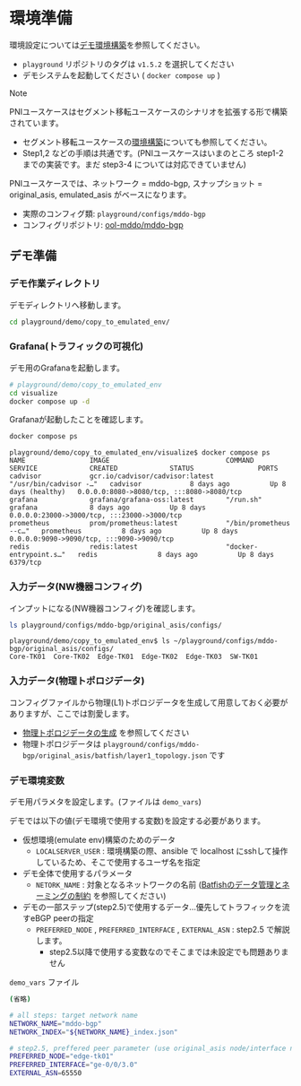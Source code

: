 # 環境準備

環境設定については[デモ環境構築](../../../../doc/provision.md)を参照してください。

- `playground` リポジトリのタグは `v1.5.2` を選択してください
- デモシステムを起動してください ( `docker compose up` )

> [!NOTE]
> PNIユースケースはセグメント移転ユースケースのシナリオを拡張する形で構築されています。
> - セグメント移転ユースケースの[環境構築](../move_seg/provision.md)についても参照してください。
> - Step1,2 などの手順は共通です。(PNIユースケースはいまのところ step1-2 までの実装です。まだ step3-4 については対応できていません)

PNIユースケースでは、ネットワーク = mddo-bgp, スナップショット = original_asis, emulated_asis がベースになります。

- 実際のコンフィグ類: `playground/configs/mddo-bgp`
- コンフィグリポジトリ: [ool-mddo/mddo-bgp](https://github.com/ool-mddo/mddo-bgp)

## デモ準備

### デモ作業ディレクトリ

デモディレクトリへ移動します。

```bash
cd playground/demo/copy_to_emulated_env/
```

### Grafana(トラフィックの可視化)

デモ用のGrafanaを起動します。

```bash
# playground/demo/copy_to_emulated_env
cd visualize
docker compose up -d
```

Grafanaが起動したことを確認します。

```bash
docker compose ps
```

```
playground/demo/copy_to_emulated_env/visualize$ docker compose ps
NAME                IMAGE                             COMMAND                  SERVICE             CREATED             STATUS                PORTS
cadvisor            gcr.io/cadvisor/cadvisor:latest   "/usr/bin/cadvisor -…"   cadvisor            8 days ago          Up 8 days (healthy)   0.0.0.0:8080->8080/tcp, :::8080->8080/tcp
grafana             grafana/grafana-oss:latest        "/run.sh"                grafana             8 days ago          Up 8 days             0.0.0.0:23000->3000/tcp, :::23000->3000/tcp
prometheus          prom/prometheus:latest            "/bin/prometheus --c…"   prometheus          8 days ago          Up 8 days             0.0.0.0:9090->9090/tcp, :::9090->9090/tcp
redis               redis:latest                      "docker-entrypoint.s…"   redis               8 days ago          Up 8 days             6379/tcp
```

### 入力データ(NW機器コンフィグ)

インプットになる(NW機器コンフィグ)を確認します。

```bash
ls playground/configs/mddo-bgp/original_asis/configs/
```
```
playground/demo/copy_to_emulated_env$ ls ~/playground/configs/mddo-bgp/original_asis/configs/
Core-TK01  Core-TK02  Edge-TK01  Edge-TK02  Edge-TK03  SW-TK01
```

### 入力データ(物理トポロジデータ)

コンフィグファイルから物理(L1)トポロジデータを生成して用意しておく必要がありますが、ここでは割愛します。

- [物理トポロジデータの生成](../../../layer1_topology/doc/operation.md) を参照してください
- 物理トポロジデータは `playground/configs/mddo-bgp/original_asis/batfish/layer1_topology.json` です

### デモ環境変数

デモ用パラメタを設定します。(ファイルは `demo_vars`)

デモでは以下の値(デモ環境で使用する変数)を設定する必要があります。

- 仮想環境(emulate env)構築のためのデータ
    - `LOCALSERVER_USER` : 環境構築の際、ansible で localhost にsshして操作しているため、そこで使用するユーザ名を指定
- デモ全体で使用するパラメータ
    - `NETORK_NAME` : 対象となるネットワークの名前 ([Batfishのデータ管理とネーミングの制約](https://github.com/ool-mddo/playground/blob/main/doc/system_architecture.md#%E3%83%8D%E3%83%BC%E3%83%9F%E3%83%B3%E3%82%B0%E3%81%AE%E5%88%B6%E7%B4%84) を参照してください)
- デモの一部ステップ(step2.5)で使用するデータ…優先してトラフィックを流すeBGP peerの指定
    - `PREFERRED_NODE` , `PREFERRED_INTERFACE` , `EXTERNAL_ASN` : step2.5 で解説します。
        - step2.5以降で使用する変数なのでそこまでは未設定でも問題ありません

`demo_vars` ファイル
```bash
(省略)

# all steps: target network name
NETWORK_NAME="mddo-bgp"
NETWORK_INDEX="${NETWORK_NAME}_index.json"

# step2.5, preffered peer parameter (use original_asis node/interface name)
PREFERRED_NODE="edge-tk01"
PREFERRED_INTERFACE="ge-0/0/3.0"
EXTERNAL_ASN=65550
```
